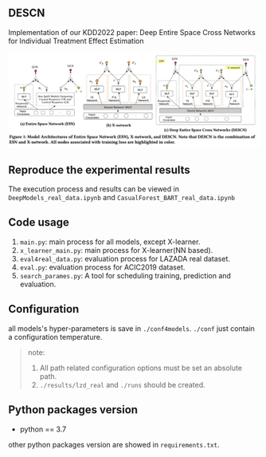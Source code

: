 DESCN
-------
Implementation of our KDD2022 paper: Deep Entire Space Cross Networks for Individual Treatment Effect Estimation

![](/images/ESN_Xnetwork_DESCN.jpg)
## Reproduce the experimental results
The execution process and results can be viewed in `DeepModels_real_data.ipynb` and `CasualForest_BART_real_data.ipynb`
## Code usage
1. `main.py`: main process for all models, except X-learner.
2. `x_learner_main.py`: main process for X-learner(NN based).
3. `eval4real_data.py`: evaluation process for LAZADA real dataset.
4. `eval.py`: evaluation process for ACIC2019 dataset.
5. `search_parames.py`: A tool for scheduling training, prediction and evaluation.
## Configuration
all models's hyper-parameters is save in `./conf4models`. 
`./conf` just contain a configuration temperature.

>note:
>1. All path related configuration options must be set an absolute path.
>2. `./results/lzd_real` and `./runs` should be created. 


## Python packages version
- python == 3.7

other python packages version are showed in `requirements.txt`.
